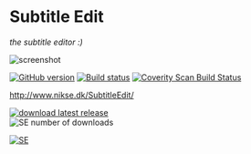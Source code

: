 # Subtitle Edit

*the subtitle editor :)*

![screenshot](http://i.imgur.com/Xdp7tye.png)

[![GitHub version](https://img.shields.io/github/release/SubtitleEdit/subtitleedit.svg)](https://github.com/SubtitleEdit/subtitleedit)
[![Build status](https://img.shields.io/appveyor/ci/SubtitleEdit/subtitleedit/master.svg)](https://ci.appveyor.com/project/SubtitleEdit/subtitleedit/branch/master)
[![Coverity Scan Build Status](https://img.shields.io/coverity/scan/2562.svg)](https://scan.coverity.com/projects/2562)

<http://www.nikse.dk/SubtitleEdit/>  

[![download latest release](https://img.shields.io/badge/SUBTITLE%20EDIT-download-blue.svg)](https://github.com/SubtitleEdit/subtitleedit/releases/latest)  
![SE number of downloads](https://img.shields.io/github/downloads/subtitleedit/subtitleedit/latest/total.svg)

[ ![SE](https://img.shields.io/badge/SUBTITLE%20EDIT-join%20chat-blue.svg) ](https://gitter.im/SubtitleEdit/subtitleedit "Subtitle Edit Gitter Chatroom")

